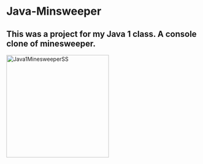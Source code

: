 # Java-Minsweeper

## This was a project for my Java 1 class. A console clone of minesweeper. 

<img width="267" alt="Java1MinesweeperSS" src="https://github.com/user-attachments/assets/5bbe0b6f-53b1-48a7-a6e9-b59cbcbf8951">

